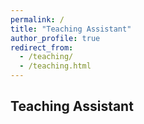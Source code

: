 ```yaml
---
permalink: /
title: "Teaching Assistant"
author_profile: true
redirect_from: 
  - /teaching/
  - /teaching.html
---
```

## Teaching Assistant
